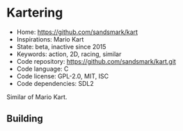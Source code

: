 # Kartering

- Home: https://github.com/sandsmark/kart
- Inspirations: Mario Kart
- State: beta, inactive since 2015
- Keywords: action, 2D, racing, similar
- Code repository: https://github.com/sandsmark/kart.git
- Code language: C
- Code license: GPL-2.0, MIT, ISC
- Code dependencies: SDL2

Similar of Mario Kart.

## Building
